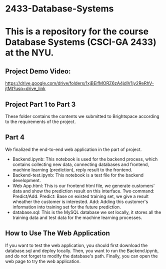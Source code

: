 # 2433-Database-Systems
# This is a repository for the course Database Systems (CSCI-GA 2433) at the NYU.

## Project Demo Video: 
https://drive.google.com/drive/folders/1xjBEifMORZ6zA4jdlV1jv2ReRhV-jtMt?usp=drive_link

## Project Part 1 to Part 3
These folder contains the contents we submitted to Brightspace according to the requirements of the project.

## Part 4
We finalized the end-to-end web application in the part of project.

- Backend.ipynb: This notebook is used for the backend process, which contains collecting new data, connecting databases and frontend, machine learning (prediction), reply result to the frontend.
- Backend-test.ipynb: This notebook is a test file for the backend development.
- Web App.html: This is our frontend html file, we generate customers' data and show the prediction result on this interface. Two command: Predict/Add. Predict: Base on existed training set, we give a result wheather the customer is interested. Add: Adding this customer's information into training set for the future prediction.
- database.sql: This is the MySQL database we set locally, it stores all the training data and test data for the machine learning processes. 

## How to Use The Web Application
If you want to test the web application, you should first download the database.sql and deploy locally. Then, you want to run the Backend.ipynb, and do not forget to modify the database's path. Finally, you can open the web page to try the web application.
